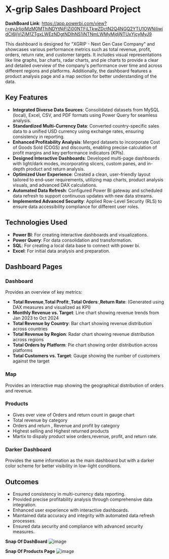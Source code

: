 # X-grip Sales Dashboard Project
**DashBoard Link**: https://app.powerbi.com/view?r=eyJrIjoiMzM0MThiNDYtNjFlZi00NTFjLTkwZDctN2Q4NGQ2YTU1OWNiIiwidCI6IjViZjM1ZTgxLWEzNDgtNDlhNS1iNTNmLWMyMjdjNTUxYjcyMyJ9

This dashboard is designed for "XGRIP - Next Gen Case Company" and showcases various performance metrics such as total revenue, profit, orders, return rate, and customer targets. It includes visual representations like line graphs, bar charts, radar charts, and pie charts to provide a clear and detailed overview of the company's performance over time and across different regions and platforms. Additionally, the dashboard features a product analysis page and a map section for better understanding of the data.
## Key Features

- **Integrated Diverse Data Sources**: Consolidated datasets from  MySQL (local), Excel, CSV, and PDF formats using Power Query for seamless analysis.
- **Standardized Multi-Currency Data**: Converted country-specific sales data to a unified USD currency using exchange rates, ensuring consistency in reporting.
- **Enhanced Profitability Analysis**: Merged datasets to incorporate Cost of Goods Sold (COGS) and discounts, enabling precise calculation of profit margins and key performance indicators (KPIs).
- **Designed Interactive Dashboards**: Developed multi-page dashboards with light/dark modes, incorporating slicers, custom panes, and in-depth product and return analysis.
- **Optimized User Experience**: Created a clean, user-friendly layout tailored to end-user requirements, utilizing map charts, product analysis visuals, and advanced DAX calculations.
- **Automated Data Refresh**: Configured Power BI gateway and scheduled data refresh to support continuous updates with new data streams.
- **Implemented Advanced Security**: Applied Row-Level Security (RLS) to ensure data accessibility compliance for different user roles.

## Technologies Used

- **Power BI**: For creating interactive dashboards and visualizations.
- **Power Query**: For data consolidation and transformation.
- **SQL**: For creating a local data base to connect with power bi.
- **Excel**: For initial data analysis and preparation.

## Dashboard Pages

### Dashboard
Provides an overview of key metrics:
- **Total Revenue**,**Total Profit**:,**Total Orders**:,**Return Rate**: (Generated using DAX measures and visualized as KPI)
- **Monthly Revenue vs. Target**: Line chart showing revenue trends from Jan 2023 to Oct 2024
- **Total Revenue by Country**: Bar chart showing revenue distribution across countries
- **Total Revenue by Region**: Radar chart showing revenue distribution across regions
- **Total Orders by Platform**: Pie chart showing order distribution across platforms
- **Total Customers vs. Target**: Gauge showing the number of customers against the target

### Map
Provides an interactive map showing the geographical distribution of orders and revenue.

### Products
- Gives over view of Orders and return count in gauge chart
- Total revenue by category
- Orders and return , Revenue and profit by category
- Highest selling and Highest returned products
- Martix to dispaly product wise orders,revenue, profit, and return rate.

### Darker Dashboard
Provides the same information as the main dashboard but with a darker color scheme for better visibility in low-light conditions.

## Outcomes

- Ensured consistency in multi-currency data reporting.
- Provided precise profitability analysis through comprehensive data integration.
- Enhanced user experience with interactive dashboards.
- Maintained data accuracy and integrity with automated data refresh processes.
- Ensured data security and compliance with advanced security measures.

**Snap Of DashBoard**
![image](https://github.com/user-attachments/assets/39bbae17-2b89-4986-8a83-9f45f03c8fed)

**Snap Of Products Page**
![image](https://github.com/user-attachments/assets/650d8dee-9e2e-4eae-8c20-e8a48c2c3625)

